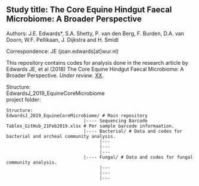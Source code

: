 
Study title: The Core Equine Hindgut Faecal Microbiome: A Broader Perspective  
---------------------------------------------------------------------------------

Authors: J.E. Edwards*, S.A. Shetty, P. van den Berg, F. Burden, D.A. van Doorn, W.F. Pellikaan, J. Dijkstra and H. Smidt  

Correspondence: JE (joan.edwards[at]wur.nl)   

This repository contains codes for analysis done in the research article by Edwards JE, et al (2018) The Core Equine Hindgut Faecal Microbiome: A Broader Perspective.  _Under review_. [XX](tobeupdated_when_uplished).  

Structure:  
EdwardsJ_2019_EquineCoreMicrobiome  
project folder:

```
Structure:  
EdwardsJ_2019_EquineCoreMicrobiome/ # Main repository  
                             |---- Sequencing Barcode Tables_GitHub_21Feb2019.xlsx # Per sample barcode informaation.  
                             |---- Bacterial/ # Data and codes for bacterial and archeal community analysis.  
                                   |---  
                                   |---  
                                   |---  
                             |---- Fungal/ # Data and codes for fungal community analysis.  
                                   |---  
                                   |---  
                                   |---  


```


